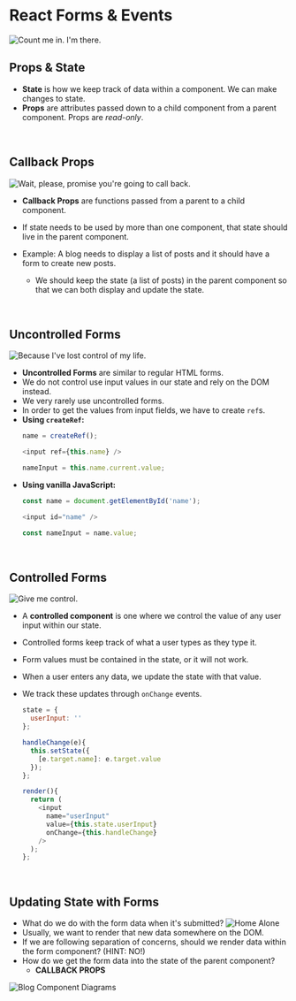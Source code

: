 # **React Forms & Events**

![Count me in. I'm there.](https://media.giphy.com/media/3orif3HlX3i4fDdqCY/giphy.gif?cid=790b7611c1e99f86a946eda4de74985930846c9886d75242&rid=giphy.gif&ct=g)

## **Props & State** 
  * **State** is how we keep track of data within a component. We can make changes to state.
  * **Props** are attributes passed down to a child component from a parent component. Props are *read-only*.

  &nbsp;

## **Callback Props** 

![Wait, please, promise you're going to call back.](https://media.giphy.com/media/XDd7KKews473ZHM0hq/giphy.gif?cid=790b7611f0d9276ee2be08c63b2d01725652c2b3594785e4&rid=giphy.gif&ct=g)

* **Callback Props** are functions passed from a parent to a child component.
* If state needs to be used by more than one component, that state should live in the parent component.
* Example: A blog needs to display a list of posts and it should have a form to create new posts.
  * We should keep the state (a list of posts) in the parent component so that we can both display and update the state.

  &nbsp;

## **Uncontrolled Forms**
![Because I've lost control of my life.](https://media.giphy.com/media/ofNXxcvX6UDXq/giphy.gif?cid=790b7611a514e7499c0d6f59c5943d1b6182253345710201&rid=giphy.gif&ct=g)

* **Uncontrolled Forms** are similar to regular HTML forms.
* We do not control use input values in our state and rely on the DOM instead.
* We very rarely use uncontrolled forms.
* In order to get the values from input fields, we have to create `ref`s.
* **Using `createRef`:**
  ```js
  name = createRef();

  <input ref={this.name} />

  nameInput = this.name.current.value;
  ```
* **Using vanilla JavaScript:**
  ```js
  const name = document.getElementById('name');

  <input id="name" />

  const nameInput = name.value;
  ```


&nbsp;


## **Controlled Forms**

![Give me control.](https://media.giphy.com/media/YO3icZKE2G8OoGHWC9/giphy.gif?cid=790b7611206725f6816389b2bba62eb78e38fa0630f30551&rid=giphy.gif&ct=g)

* A **controlled component** is one where we control the value of any user input within our state.
* Controlled forms keep track of what a user types as they type it.
* Form values must be contained in the state, or it will not work.
* When a user enters any data, we update the state with that value.
* We track these updates through `onChange` events.

  ```js
  state = {
    userInput: ''
  };

  handleChange(e){
    this.setState({
      [e.target.name]: e.target.value 
    });
  };

  render(){
    return (
      <input 
        name="userInput" 
        value={this.state.userInput} 
        onChange={this.handleChange} 
      />
    );
  };
  ```

  &nbsp;

## **Updating State with Forms**
* What do we do with the form data when it's submitted?
![Home Alone](https://media.giphy.com/media/p092OM3vVCXII/giphy.gif?cid=ecf05e474saqwunxq9jr7lvfxzu3z3ju3vtrcbi4hb0ts5ng&rid=giphy.gif&ct=g)
* Usually, we want to render that new data somewhere on the DOM.
* If we are following separation of concerns, should we render data within the form component? (HINT: NO!)
* How do we get the form data into the state of the parent component?
  * **CALLBACK PROPS**

![Blog Component Diagrams](https://i.imgur.com/2ERlPfE.png)
